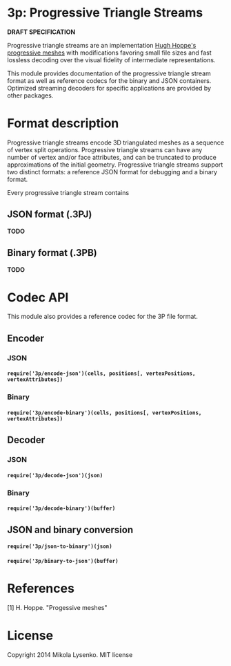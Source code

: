 3p: Progressive Triangle Streams
================================

**DRAFT SPECIFICATION**


Progressive triangle streams are an implementation [Hugh Hoppe's progressive meshes](1) with modifications favoring small file sizes and fast lossless decoding over the visual fidelity of intermediate representations.

This module provides documentation of the progressive triangle stream format as well as reference codecs for the binary and JSON containers. Optimized streaming decoders for specific applications are provided by other packages.

# Format description

Progressive triangle streams encode 3D triangulated meshes as a sequence of vertex split operations. Progressive triangle streams can have any number of vertex and/or face attributes, and can be truncated to produce approximations of the initial geometry. Progressive triangle streams support two distinct formats: a reference JSON format for debugging and a binary format.

Every progressive triangle stream contains 

## JSON format (.3PJ)

**TODO**

## Binary format (.3PB)

**TODO**

# Codec API

This module also provides a reference codec for the 3P file format.

## Encoder

### JSON

#### `require('3p/encode-json')(cells, positions[, vertexPositions, vertexAttributes])`

### Binary

#### `require('3p/encode-binary')(cells, positions[, vertexPositions, vertexAttributes])`

## Decoder

### JSON

#### `require('3p/decode-json')(json)`

### Binary

#### `require('3p/decode-binary')(buffer)`

## JSON and binary conversion

#### `require('3p/json-to-binary')(json)`

#### `require('3p/binary-to-json')(buffer)`

# References

[1] H. Hoppe. "Progessive meshes"

# License

Copyright 2014 Mikola Lysenko.  MIT license